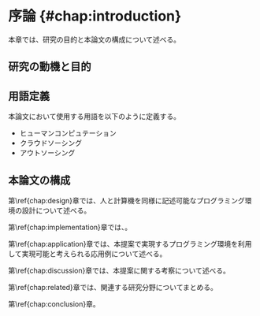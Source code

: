 <!-- \chapter{序論}
\label{chap:introduction} -->

# 序論 {#chap:introduction}

本章では、研究の目的と本論文の構成について述べる。

## 研究の動機と目的

## 用語定義

本論文において使用する用語を以下のように定義する。

- ヒューマンコンピュテーション
- クラウドソーシング
- アウトソーシング

## 本論文の構成


<!-- 第[](#chap:background) 章では、背景について述べる。 -->

<!-- 第\ref{chap:background}章では、背景について述べる。 -->

第\ref{chap:design}章では、人と計算機を同様に記述可能なプログラミング環境の設計について述べる。

第\ref{chap:implementation}章では、。

第\ref{chap:application}章では、本提案で実現するプログラミング環境を利用して実現可能と考えられる応用例について述べる。

第\ref{chap:discussion}章では、本提案に関する考察について述べる。

第\ref{chap:related}章では、関連する研究分野についてまとめる。

第\ref{chap:conclusion}章。
